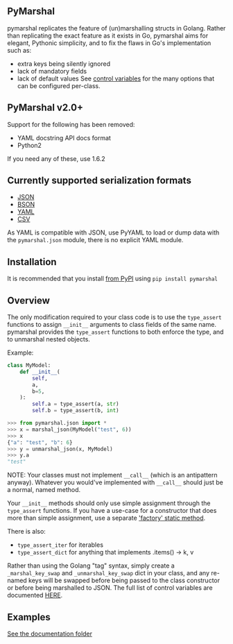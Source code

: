 ## PyMarshal

pymarshal replicates the feature of (un)marshalling structs in Golang.
Rather than replicating the exact feature as it exists in Go,
pymarshal aims for elegant, Pythonic simplicity, and to fix the flaws in
Go's implementation such as:
  - extra keys being silently ignored
  - lack of mandatory fields
  - lack of default values
See [control variables](
https://github.com/stargateaudio/pymarshal/blob/master/doc/control_variables.md
) for the many options that can be configured per-class.

## PyMarshal v2.0+
Support for the following has been removed:
- YAML docstring API docs format
- Python2

If you need any of these, use 1.6.2

## Currently supported serialization formats
  - [JSON](https://github.com/stargateaudio/pymarshal/blob/master/doc/usage_json.md)
  - [BSON](https://github.com/stargateaudio/pymarshal/blob/master/doc/usage_bson.md)
  - [YAML](https://github.com/stargateaudio/pymarshal/blob/master/doc/usage_yaml.md)
  - [CSV](https://github.com/stargateaudio/pymarshal/blob/master/doc/usage_csv.md)

As YAML is compatible with JSON, use PyYAML to load or dump data
with the `pymarshal.json` module, there is no explicit YAML module.

## Installation
It is recommended that you install
[from PyPI](https://pypi.python.org/pypi/pymarshal/)
using `pip install pymarshal`


## Overview

The only modification required to your class code is to use the `type_assert`
functions to assign `__init__` arguments to class fields of the same
name.  pymarshal provides the `type_assert` functions to both enforce the type,
and to unmarshal nested objects.

Example:
```python
class MyModel:
    def __init__(
        self,
        a,
        b=5,
    ):
        self.a = type_assert(a, str)
        self.b = type_assert(b, int)

>>> from pymarshal.json import *
>>> x = marshal_json(MyModel("test", 6))
>>> x
{"a": "test", "b": 6}
>>> y = unmarshal_json(x, MyModel)
>>> y.a
"test"
```

NOTE:  Your classes must not implement `__call__` (which is an antipattern
anyway).  Whatever you would've implemented with `__call__` should just be
a normal, named method.

Your `__init__` methods should only use simple assignment through the
`type_assert` functions.  If you have a use-case for a constructor that
does more than simple assignment, use a separate
['factory' static method](/doc/factory.md).

There is also:
  - `type_assert_iter` for iterables
  - `type_assert_dict` for anything that implements .items() -> k, v

Rather than using the Golang "tag" syntax, simply create a
`_marshal_key_swap` and `_unmarshal_key_swap` dict in your class,
and any re-named keys will be swapped before being passed to the
class constructor or before being marshalled to JSON.  The full list
of control variables are documented [HERE](/doc/control_variables.md).

## Examples

[See the documentation folder](/doc/)


